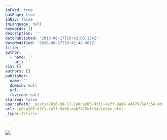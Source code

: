 ```yaml
---
inFeed: true
hasPage: true
inNav: false
inLanguage: null
keywords: []
description: ''
datePublished: '2016-08-17T19:42:05.134Z'
dateModified: '2016-08-17T19:41:48.061Z'
title: ''
author:
  - name: ''
    url: ''
via: {}
authors: []
publisher:
  name: ''
  domain: null
  url: ''
  favicon: null
starred: false
sourcePath: _posts/2016-08-17-1e0ca285-93f1-4e7f-9a94-e467975efc54.md
url: 1e0ca285-93f1-4e7f-9a94-e467975efc54/index.html
_type: Article

---
```

![](https://the-grid-user-content.s3-us-west-2.amazonaws.com/09203905-0594-40d3-94aa-ca497c53d8eb.jpg)